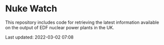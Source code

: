 # Nuke Watch

This repository includes code for retrieving the latest information available on the output of EDF nuclear power plants in the UK.

Last updated: 2022-03-02 07:08